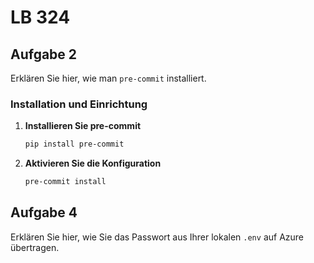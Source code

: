# LB 324

## Aufgabe 2
Erklären Sie hier, wie man `pre-commit` installiert.

### Installation und Einrichtung

1. **Installieren Sie pre-commit**  
   ```bash
   pip install pre-commit

2. **Aktivieren Sie die Konfiguration**
    ```bash
    pre-commit install

## Aufgabe 4
Erklären Sie hier, wie Sie das Passwort aus Ihrer lokalen `.env` auf Azure übertragen.